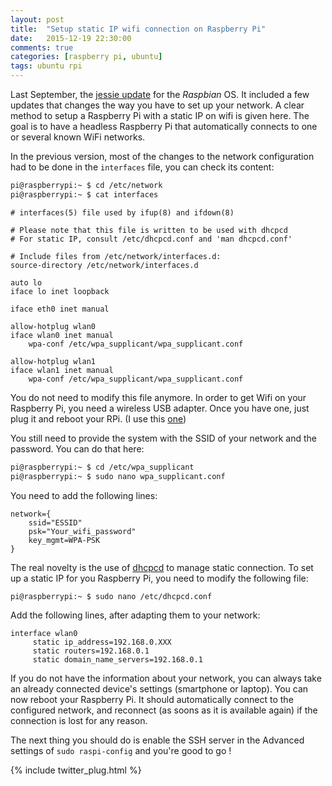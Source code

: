 ```yaml
---
layout: post
title:  "Setup static IP wifi connection on Raspberry Pi"
date:   2015-12-19 22:30:00
comments: true
categories: [raspberry pi, ubuntu]
tags: ubuntu rpi
---
```


   Last September, the [jessie update](https://www.raspberrypi.org/blog/raspbian-jessie-is-here/) for the *Raspbian* OS.
   It included a few updates that changes the way you have to set up your network. A clear method to setup a Raspberry Pi with a static IP on wifi is given here. The goal is to have a headless Raspberry Pi that automatically connects to one or several known WiFi networks. 
   
   In the previous version, most of the changes to the network configuration had to be done in the `interfaces` file, you can check its content:
   
```bash
pi@raspberrypi:~ $ cd /etc/network
pi@raspberrypi:~ $ cat interfaces
```

```
# interfaces(5) file used by ifup(8) and ifdown(8)

# Please note that this file is written to be used with dhcpcd
# For static IP, consult /etc/dhcpcd.conf and 'man dhcpcd.conf'

# Include files from /etc/network/interfaces.d:
source-directory /etc/network/interfaces.d

auto lo
iface lo inet loopback

iface eth0 inet manual

allow-hotplug wlan0
iface wlan0 inet manual
    wpa-conf /etc/wpa_supplicant/wpa_supplicant.conf

allow-hotplug wlan1
iface wlan1 inet manual
    wpa-conf /etc/wpa_supplicant/wpa_supplicant.conf
```

   You do not need to modify this file anymore. In order to get Wifi on your Raspberry Pi, you need a wireless USB adapter. Once you have one, just plug it and reboot your RPi. (I use this [one](http://www.amazon.com/TP-LINK-TL-WN725N-Wireless-Adapter-150Mbps/dp/B008IFXQFU)) 
   
   You still need to provide the system with the SSID of your network and the password. You can do that here:

```bash
pi@raspberrypi:~ $ cd /etc/wpa_supplicant
pi@raspberrypi:~ $ sudo nano wpa_supplicant.conf
```
You need to add the following lines:

```
network={
    ssid="ESSID"
    psk="Your_wifi_password"
    key_mgmt=WPA-PSK
}
```

The real novelty is the use of [dhcpcd](http://www.linuxfromscratch.org/blfs/view/svn/basicnet/dhcpcd.html) to manage static connection. To set up a static IP for you Raspberry Pi, you need to modify the following file:

```bash
pi@raspberrypi:~ $ sudo nano /etc/dhcpcd.conf
```

Add the following lines, after adapting them to your network:

```
interface wlan0
     static ip_address=192.168.0.XXX
     static routers=192.168.0.1
     static domain_name_servers=192.168.0.1
```

If you do not have the information about your network, you can always take an already connected device's settings (smartphone or laptop).
You can now reboot your Raspberry Pi. It should automatically connect to the configured network, and reconnect (as soons as it is available again) if the connection is lost for any reason.

   The next thing you should do is enable the SSH server in the Advanced settings of `sudo raspi-config` and you're good to go !
   

{% include twitter_plug.html %}

